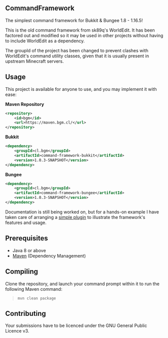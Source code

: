 CommandFramework
---

The simplest command framework for Bukkit & Bungee 1.8 - 1.16.5!

This is the old command framework from sk89q's WorldEdit. It has been factored out and modified so it may be used in
other projects without having to include WorldEdit as a dependency.

The groupId of the project has been changed to prevent clashes with WorldEdit's command utility classes, given that
it is usually present in upstream Minecraft servers.

## Usage
This project is available for anyone to use, and you may implement it with ease:

**Maven Repository**
```xml
<repository>
    <id>bgm</id>
    <url>https://maven.bgm.cl/</url>
</repository>
```

**Bukkit**
```xml
<dependency>
    <groupId>cl.bgm</groupId>
    <artifactId>command-framework-bukkit</artifactId>
    <version>1.0.3-SNAPSHOT</version>
</dependency>
```

**Bungee**
```xml
<dependency>
    <groupId>cl.bgm</groupId>
    <artifactId>command-framework-bungee</artifactId>
    <version>1.0.3-SNAPSHOT</version>
</dependency>
```

Documentation is still being worked on, but for a hands-on example I have taken care of arranging a
[simple plugin](https://github.com/BGMP/CommandFramework/tree/master/example-commands-bukkit) to illustrate
the framework's features and usage.

## Prerequisites
* Java 8 or above
* [Maven](http://maven.apache.org/) (Dependency Management)

## Compiling
Clone the repository, and launch your command prompt within it to run the following Maven command:

  > `mvn clean package`

## Contributing
Your submissions have to be licenced under the GNU General Public Licence v3.
